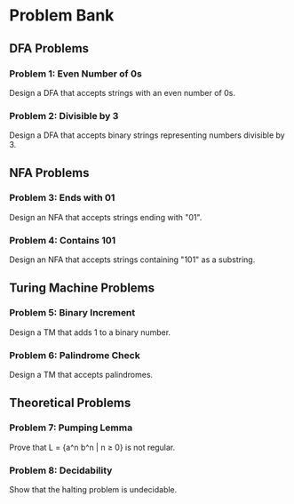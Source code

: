 # Problem Bank

## DFA Problems

### Problem 1: Even Number of 0s
Design a DFA that accepts strings with an even number of 0s.

### Problem 2: Divisible by 3
Design a DFA that accepts binary strings representing numbers divisible by 3.

## NFA Problems

### Problem 3: Ends with 01
Design an NFA that accepts strings ending with "01".

### Problem 4: Contains 101
Design an NFA that accepts strings containing "101" as a substring.

## Turing Machine Problems

### Problem 5: Binary Increment
Design a TM that adds 1 to a binary number.

### Problem 6: Palindrome Check
Design a TM that accepts palindromes.

## Theoretical Problems

### Problem 7: Pumping Lemma
Prove that L = {a^n b^n | n ≥ 0} is not regular.

### Problem 8: Decidability
Show that the halting problem is undecidable.
